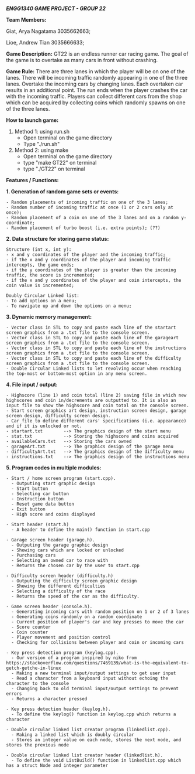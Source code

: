 ***ENGG1340 GAME PROJECT - GROUP 22***

**Team Members:**

Giat, Arya Nagatama  3035662663;

Lioe, Andrew Tian    3035666633;


**Game Description:**
GT22 is an endless runner car racing game. The goal of the game is to overtake as many cars in front without crashing.

**Game Rule:**
There are three lanes in which the player will be on one of the lanes. There will be incoming traffic randomly appearing in one of the three lanes. Overtake the incoming cars by changing lanes. Each overtaken car results in an additional point. The run ends when the player crashes the car with the incoming traffic.
Players can collect different cars from the shop which can be acquired by collecting coins which randomly spawns on one of the three lanes. 

**How to launch game:**
1) Method 1: using run.sh
    - Open terminal on the game directory
    - Type "./run.sh"
2) Method 2: using make
    - Open terminal on the game directory
    - type "make GT22" on terminal
    - type "./GT22" on terminal
    

**Features / Functions:**

**1.  Generation of random game sets or events:**

    - Random placements of incoming traffic on one of the 3 lanes;
    - Random number of incoming traffic at once (1 or 2 cars only at once);
    - Random placement of a coin on one of the 3 lanes and on a random y-coordinate;
    - Random placement of turbo boost (i.e. extra points); (??)
    
**2.  Data structure for storing game status:**
    
    Structure (int x, int y):
    - x and y coordinates of the player and the incoming traffic;
    - if the x and y coordinates of the player and incoming traffic intercepts, the game ends;
    - if the y coordinates of the player is greater than the incoming traffic, the score is incremented;
    - if the x and y coordinates of the player and coin intercepts, the coin value is incremented;
    
    Doubly Circular Linked list:
    - To add options on a menu;
    - To navigate up and down the options on a menu;
    
**3.  Dynamic memory management:**

    - Vector class in STL to copy and paste each line of the startart screen graphics from a .txt file to the console screen.
    - Vector class in STL to copy and paste each line of the garageart screen graphics from a .txt file to the console screen.
    - Vector class in STL to copy and paste each line of the instructions screen graphics from a .txt file to the console screen.
    - Vector class in STL to copy and paste each line of the difficulty screen graphics from a .txt file to the console screen.
    - Double Circular Linked lists to let revolving occur when reaching the top-most or bottom-most option in any menu screen.
    
**4.  File input / output:**

    - Highscore (line 1) and coin total (line 2) saving file in which new highscores and coin in/decrements are outputted to. It is also an input file to show the highscore and coin total on the console screen.
    - Start screen graphics art design, instruction screen design, garage screen design, difficulty screen design.
    - Car file to define different cars' specifications (i.e. appearance) and if it is unlocked or not.
    - startart.txt        --> The graphics design of the start menu
    - stat.txt            --> Storing the highscore and coins acquired
    - availableCars.txt   --> Storing the cars owned
    - garageArt.txt       --> The graphics design of the garage menu
    - difficultyArt.txt   --> The graphics design of the difficulty menu
    - instructions.txt    --> The graphics design of the instructions menu

**5.  Program codes in multiple modules:**

    - Start / home screen program (start.cpp).
      - Outputing start graphic design
      - Start button
      - Selecting car button
      - Instruction button
      - Reset game data button
      - Exit button
      - High score and coins displayed
      
    - Start header (start.h)
      - A header to define the main() function in start.cpp
      
    - Garage screen header (garage.h).
      - Outputing the garage graphic design
      - Showing cars which are locked or unlocked
      - Purchasing cars
      - Selecting an owned car to race with
      - Returns the chosen car by the user to start.cpp
      
    - Difficulty screen header (difficulty.h)
      - Outputing the difficulty screen graphic design
      - Showing the different difficulties
      - Selecting a difficulty of the race
      - Returns the speed of the car as the difficulty.
     
    - Game screen header (console.h).
      - Generating incoming cars with random position on 1 or 2 of 3 lanes
      - Generating coins randomly on a random coordinate
      - Current position of player's car and key presses to move the car
      - Score counter
      - Coin counter
      - Player movement and position control
      - Checking for collisions between player and coin or incoming cars
      
    - Key press detection program (keylog.cpp).
      - Our version of a program inspired by niko from https://stackoverflow.com/questions/7469139/what-is-the-equivalent-to-getch-getche-in-linux
      - Making a new terminal input/output settings to get user input
      - Read a character from a keyboard input without echoing the character to the console
      - Changing back to old terminal input/output settings to prevent errors
      - Returns a character pressed
      
    - Key press detection header (keylog.h).
      - To define the keylog() function in keylog.cpp which returns a character
    
    - Double circular linked list creator program (linkedlist.cpp).
      - Making a linked list which is doubly circular
      - Stores an integer value on each node, stores the next node, and stores the previous node
     
    - Double circular linked list creator header (linkedlist.h).
      - To define the void ListBuild() function in linkedlist.cpp which has a struct Node and integer parameter
